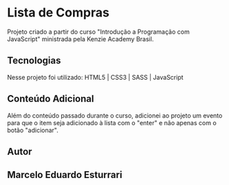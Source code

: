 <h1 text-align="center"> Lista de Compras </h1>
<p text-align="center"> Projeto criado a partir do curso "Introdução a Programação com JavaScript" ministrada pela Kenzie Academy Brasil.</p>

<h2>Tecnologias</h2>
<p>Nesse projeto foi utilizado: HTML5 | CSS3 | SASS | JavaScript</p>

<h2>Conteúdo Adicional</h2>
<p>Além do conteúdo passado durante o curso, adicionei ao projeto um evento para que o item seja adicionado à lista com o "enter" e não apenas com o botão "adicionar".

<h2>Autor<h2>
<p>Marcelo Eduardo Esturrari<p>